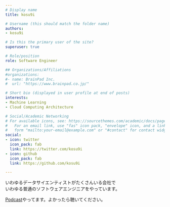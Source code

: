 ```yaml
---
# Display name
title: kosu9i

# Username (this should match the folder name)
authors:
- kosu9i

# Is this the primary user of the site?
superuser: true

# Role/position
role: Software Engineer

## Organizations/Affiliations
#organizations:
#- name: BrainPad Inc.
#  url: "https://www.brainpad.co.jp/"

# Short bio (displayed in user profile at end of posts)
interests:
- Machine Learning
- Cloud Computing Architecture

# Social/Academic Networking
# For available icons, see: https://sourcethemes.com/academic/docs/page-builder/#icons
#   For an email link, use "fas" icon pack, "envelope" icon, and a link in the
#   form "mailto:your-email@example.com" or "#contact" for contact widget.
social:
- icon: twitter
  icon_pack: fab
  link: https://twitter.com/kosu9i
- icon: github
  icon_pack: fab
  link: https://github.com/kosu9i

---
```


いわゆるデータサイエンティストがたくさんいる会社で  
いわゆる普通のソフトウェアエンジニアをやっています。

[Podcast](https://anchor.fm/hiroaki-kato)やってます。よかったら聴いてください。
